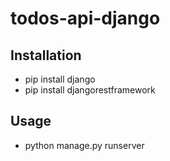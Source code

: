 # todos-api-django

## Installation
  - pip install django
  - pip install djangorestframework

## Usage
  - python manage.py runserver
